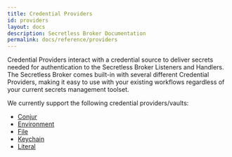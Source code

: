 ```yaml
---
title: Credential Providers
id: providers
layout: docs
description: Secretless Broker Documentation
permalink: docs/reference/providers
--- 
```


Credential Providers interact with a credential source to deliver secrets needed for authentication
to the Secretless Broker Listeners and Handlers. The Secretless Broker comes built-in with several different
Credential Providers, making it easy to use with your existing workflows regardless of your current
secrets management toolset.

We currently support the following credential providers/vaults:
- [Conjur](/docs/reference/providers/conjur.html)
- [Environment](/docs/reference/providers/env.html)
- [File](/docs/reference/providers/file.html)
- [Keychain](/docs/reference/providers/keychain.html)
- [Literal](/docs/reference/providers/literal.html)
